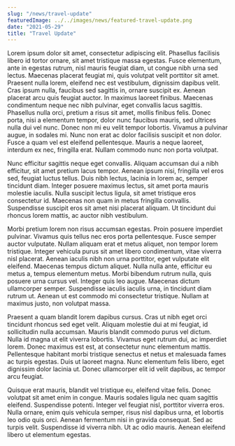 ```yaml
---
slug: "/news/travel-update"
featuredImage: ../../images/news/featured-travel-update.png
date: "2021-05-29"
title: "Travel Update"
---
```

Lorem ipsum dolor sit amet, consectetur adipiscing elit. Phasellus facilisis libero id tortor ornare, sit amet tristique massa egestas. Fusce elementum, ante in egestas rutrum, nisl mauris feugiat diam, ut congue nibh urna sed lectus. Maecenas placerat feugiat mi, quis volutpat velit porttitor sit amet. Praesent nulla lorem, eleifend nec est vestibulum, dignissim dapibus velit. Cras ipsum nulla, faucibus sed sagittis in, ornare suscipit ex. Aenean placerat arcu quis feugiat auctor. In maximus laoreet finibus. Maecenas condimentum neque nec nibh pulvinar, eget convallis lacus sagittis. Phasellus nulla orci, pretium a risus sit amet, mollis finibus felis. Donec porta, nisi a elementum tempor, dolor nunc faucibus mauris, sed ultrices nulla dui vel nunc. Donec non mi eu velit tempor lobortis. Vivamus a pulvinar augue, in sodales mi. Nunc non erat ac dolor facilisis suscipit et non dolor. Fusce a quam vel est eleifend pellentesque. Mauris a neque laoreet, interdum ex nec, fringilla erat. Nullam commodo nunc non porta volutpat.

Nunc efficitur sagittis neque eget convallis. Aliquam accumsan dui a nibh efficitur, sit amet pretium lacus tempor. Aenean ipsum nisi, fringilla vel eros sed, feugiat luctus tellus. Duis nibh lectus, lacinia in lorem ac, semper tincidunt diam. Integer posuere maximus lectus, sit amet porta mauris molestie iaculis. Nulla suscipit lectus ligula, sit amet tristique eros consectetur id. Maecenas non quam in metus fringilla convallis. Suspendisse suscipit eros sit amet nisi placerat aliquam. Ut tincidunt dui rhoncus lorem mattis, ac auctor nibh vestibulum.

Morbi pretium lorem non risus accumsan egestas. Proin posuere imperdiet pulvinar. Vivamus quis tellus nec eros porta pellentesque. Fusce semper auctor vulputate. Nullam aliquam erat et metus aliquet, non tempor lorem tristique. Integer vehicula purus sit amet libero condimentum, vitae viverra nisl placerat. Aenean iaculis nibh non urna porttitor, eget vulputate elit eleifend. Maecenas tempus dictum aliquet. Nulla nulla ante, efficitur eu metus a, tempus elementum metus. Morbi bibendum rutrum nulla, quis posuere urna cursus vel. Integer quis leo augue. Maecenas dictum ullamcorper semper. Suspendisse iaculis iaculis urna, in tincidunt diam rutrum ut. Aenean ut est commodo mi consectetur tristique. Nullam at maximus justo, non volutpat massa.

Praesent a quam blandit lorem dapibus cursus. Cras ut nibh eget orci tincidunt rhoncus sed eget velit. Aliquam molestie dui at mi feugiat, id sollicitudin nulla accumsan. Mauris blandit commodo purus vel dictum. Nulla id magna ut elit viverra lobortis. Vivamus eget rutrum dui, ac imperdiet lorem. Donec maximus est est, at consectetur nunc elementum mattis. Pellentesque habitant morbi tristique senectus et netus et malesuada fames ac turpis egestas. Duis ut laoreet magna. Nunc elementum felis libero, eget dignissim dolor lacinia ut. Donec ullamcorper elit id velit dapibus, ac tempor arcu feugiat.

Quisque erat mauris, blandit vel tristique eu, eleifend vitae felis. Donec volutpat sit amet enim in congue. Mauris sodales ligula nec quam sagittis eleifend. Suspendisse potenti. Integer vel feugiat nisl, porttitor viverra eros. Nulla ornare, enim quis vehicula semper, risus nisl dapibus urna, et lobortis leo odio quis orci. Aenean fermentum nisi in gravida consequat. Sed ac turpis velit. Suspendisse id viverra nibh. Ut ac odio mauris. Aenean eleifend libero ut elementum egestas.